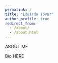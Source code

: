 ```yaml
---
permalink: /
title: "Eduardo Tovar"
author_profile: true
redirect_from: 
  - /about/
  - /about.html
---
```


ABOUT ME

Bio HERE

